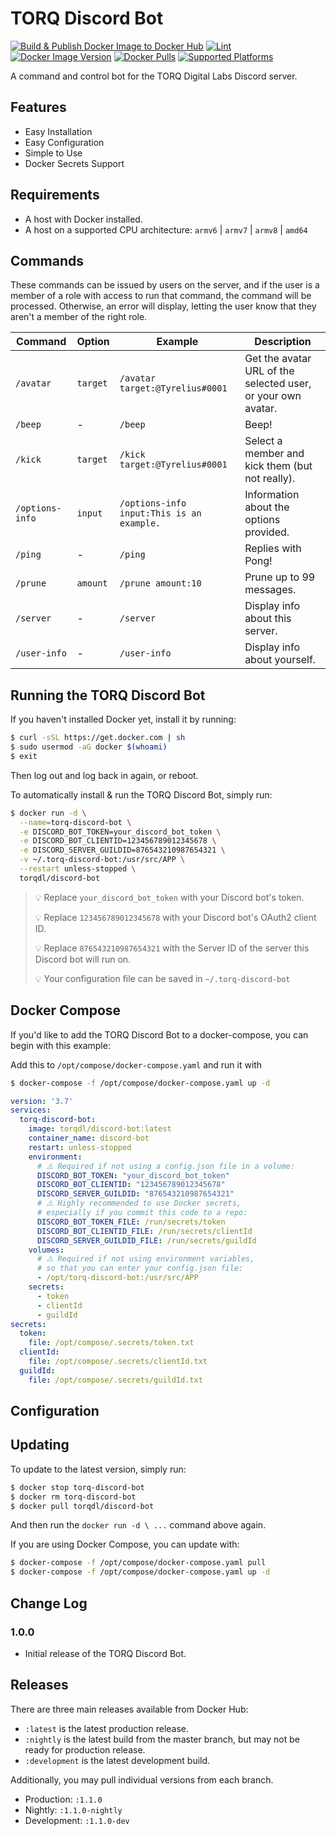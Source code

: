 # TORQ Discord Bot

[![Build & Publish Docker Image to Docker Hub](https://github.com/TORQDL/discord-bot/actions/workflows/deploy.yml/badge.svg?branch=production)](https://github.com/TORQDL/discord-bot/actions/workflows/deploy.yml)
[![Lint](https://github.com/TORQDL/discord-bot/actions/workflows/lint.yml/badge.svg?branch=master)](https://github.com/TORQDL/discord-bot/actions/workflows/lint.yml)
[![Docker Image Version](https://img.shields.io/docker/v/torqdl/discord-bot/latest)](https://hub.docker.com/r/torqdl/discord-bot)
[![Docker Pulls](https://img.shields.io/docker/pulls/torqdl/discord-bot)](https://hub.docker.com/r/torqdl/discord-bot)
[![Supported Platforms](https://img.shields.io/badge/platform-armv6%20%7C%20armv7%20%7C%20arm64%20%7C%20amd64-blue)](https://hub.docker.com/r/torqdl/discord-bot)

A command and control bot for the TORQ Digital Labs Discord server.

## Features

* Easy Installation
* Easy Configuration
* Simple to Use
* Docker Secrets Support

## Requirements

* A host with Docker installed.
* A host on a supported CPU architecture: `armv6`&nbsp;|&nbsp;`armv7`&nbsp;|&nbsp;`armv8`&nbsp;|&nbsp;`amd64`

## Commands

These commands can be issued by users on the server, and if the user is a member of a role with access to run that command, the command will be processed. Otherwise, an error will display, letting the user know that they aren't a member of the right role.

| Command | Option | Example | Description |
| - | - | - | - |
| `/avatar` | `target` | `/avatar target:@Tyrelius#0001` | Get the avatar URL of the selected user, or your own avatar. |
| `/beep` | - | `/beep` | Beep! |
| `/kick` | `target` | `/kick target:@Tyrelius#0001` | Select a member and kick them (but not really). |
| `/options-info` | `input` | `/options-info input:This is an example.` | Information about the options provided. |
| `/ping` | - | `/ping` | Replies with Pong! |
| `/prune` | `amount` | `/prune amount:10` | Prune up to 99 messages. |
| `/server` | - | `/server` | Display info about this server. |
| `/user-info` | - | `/user-info` | Display info about yourself. |

<!-- > 💡 If you change `WG_PORT`, make sure to also change the exposed port. -->

## Running the TORQ Discord Bot

If you haven't installed Docker yet, install it by running:

```bash
$ curl -sSL https://get.docker.com | sh
$ sudo usermod -aG docker $(whoami)
$ exit
```

Then log out and log back in again, or reboot.

To automatically install & run the TORQ Discord Bot, simply run:

```bash
$ docker run -d \
  --name=torq-discord-bot \
  -e DISCORD_BOT_TOKEN=your_discord_bot_token \
  -e DISCORD_BOT_CLIENTID=123456789012345678 \
  -e DISCORD_SERVER_GUILDID=876543210987654321 \
  -v ~/.torq-discord-bot:/usr/src/APP \
  --restart unless-stopped \
  torqdl/discord-bot
```

> 💡 Replace `your_discord_bot_token` with your Discord bot's token.
> 
> 💡 Replace `123456789012345678` with your Discord bot's OAuth2 client ID.
> 
> 💡 Replace `876543210987654321` with the Server ID of the server this Discord bot will run on.
>
> 💡 Your configuration file can be saved in `~/.torq-discord-bot`

## Docker Compose

If you'd like to add the TORQ Discord Bot to a docker-compose, you can begin with this example:

Add this to `/opt/compose/docker-compose.yaml` and run it with
```bash
$ docker-compose -f /opt/compose/docker-compose.yaml up -d
```

```yaml
version: '3.7'
services:
  torq-discord-bot:
    image: torqdl/discord-bot:latest
    container_name: discord-bot
    restart: unless-stopped
    environment:
      # ⚠️ Required if not using a config.json file in a volume:
      DISCORD_BOT_TOKEN: "your_discord_bot_token"
      DISCORD_BOT_CLIENTID: "123456789012345678"
      DISCORD_SERVER_GUILDID: "876543210987654321"
      # ⚠️ Highly recommended to use Docker secrets,
      # especially if you commit this code to a repo:
      DISCORD_BOT_TOKEN_FILE: /run/secrets/token
      DISCORD_BOT_CLIENTID_FILE: /run/secrets/clientId
      DISCORD_SERVER_GUILDID_FILE: /run/secrets/guildId
    volumes:
      # ⚠️ Required if not using environment variables,
      # so that you can enter your config.json file:
      - /opt/torq-discord-bot:/usr/src/APP
    secrets:
      - token
      - clientId
      - guildId
secrets:
  token:
    file: /opt/compose/.secrets/token.txt
  clientId:
    file: /opt/compose/.secrets/clientId.txt
  guildId:
    file: /opt/compose/.secrets/guildId.txt
```

## Configuration



## Updating

To update to the latest version, simply run:

```bash
$ docker stop torq-discord-bot
$ docker rm torq-discord-bot
$ docker pull torqdl/discord-bot
```
And then run the `docker run -d \ ...` command above again.

If you are using Docker Compose, you can update with:
```bash
$ docker-compose -f /opt/compose/docker-compose.yaml pull
$ docker-compose -f /opt/compose/docker-compose.yaml up -d
```

## Change Log

### 1.0.0

* Initial release of the TORQ Discord Bot.

## Releases

There are three main releases available from Docker Hub:
* `:latest` is the latest production release.
* `:nightly` is the latest build from the master branch, but may not be ready for production release.
* `:development` is the latest development build.

Additionally, you may pull individual versions from each branch.
* Production: `:1.1.0`
* Nightly: `:1.1.0-nightly`
* Development: `:1.1.0-dev`

